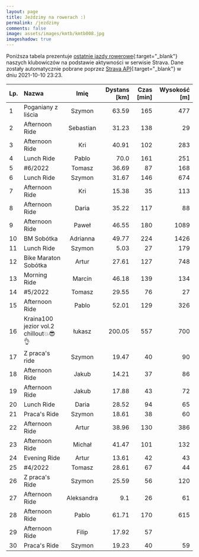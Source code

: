 ```yaml
---
layout: page
title: Jeździmy na rowerach :)
permalink: /jezdzimy
comments: false
image: assets/images/kmtb/kmtb008.jpg
imageshadow: true
---
```


Poniższa tabela prezentuje [ostatnie jazdy rowerowe](https://www.strava.com/clubs/336381){:target="_blank"} naszych klubowiczów na podstawie aktywności w serwisie Strava. Dane zostały automatycznie pobrane poprzez [Strava API](https://developers.strava.com/docs/reference/#api-Clubs-getClubActivitiesById){:target="_blank"} w dniu 2021-10-10 23:23.

Lp. | Nazwa | Imię | Dystans [km] | Czas [min] | Wysokość [m]
:--- | :--- | :---: | ---: | ---: | ---:
1|Poganiany z liścia|Szymon|63.59|165|477
2|Afternoon Ride|Sebastian|31.23|138|29
3|Afternoon Ride|Kri|40.91|102|283
4|Lunch Ride|Pablo|70.0|161|251
5|#6/2022|Tomasz|36.69|87|168
6|Lunch Ride|Szymon|31.67|146|674
7|Afternoon Ride|Kri|15.38|35|113
8|Afternoon Ride|Daria|35.22|117|88
9|Afternoon Ride |Paweł|46.55|180|1089
10|BM Sobótka |Adrianna|49.77|224|1426
11|Lunch Ride|Szymon|5.03|27|179
12|Bike Maraton Sobótka|Artur|27.61|127|748
13|Morning Ride|Marcin|46.18|139|134
14|#5/2022|Tomasz|29.55|76|27
15|Afternoon Ride|Pablo|52.01|129|326
16|Kraina100 jezior vol.2 chillout💥😎👌|łukasz|200.05|557|700
17|Z praca's ride|Szymon|19.47|40|90
18|Afternoon Ride|Jakub|14.21|37|86
19|Afternoon Ride|Jakub|17.88|43|72
20|Lunch Ride|Daria|28.52|94|65
21|Praca's Ride |Szymon|18.61|38|60
22|Afternoon Ride|Artur|38.96|130|386
23|Afternoon Ride|Michał|41.47|101|132
24|Evening Ride|Artur|13.61|42|43
25|#4/2022|Tomasz|28.61|67|44
26|Z praca's Ride|Szymon|25.59|56|120
27|Afternoon Ride|Aleksandra|9.1|26|61
28|Afternoon Ride|Pablo|61.71|170|615
29|Afternoon Ride|Filip|17.92|57|
30|Praca's Ride|Szymon|19.23|40|59
